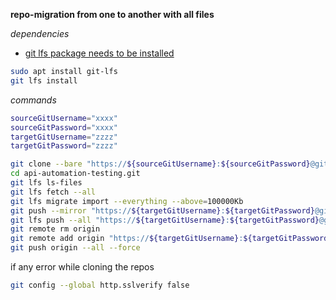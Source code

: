 **repo-migration from one to another with all files**

_dependencies_

* [git lfs package needs to be installed](
https://docs.github.com/en/repositories/working-with-files/managing-large-files/installing-git-large-file-storage)

```bash
sudo apt install git-lfs
git lfs install
```
_commands_

```bash
sourceGitUsername="xxxx"
sourceGitPassword="xxxx"
targetGitUsername="zzzz"
targetGitPassword="zzzz"

git clone --bare "https://${sourceGitUsername}:${sourceGitPassword}@github.com/fourtimes/api-automation-testing.git"
cd api-automation-testing.git
git lfs ls-files
git lfs fetch --all
git lfs migrate import --everything --above=100000Kb
git push --mirror "https://${targetGitUsername}:${targetGitPassword}@github.com/operation-unknown/api-automation-testing.git"
git lfs push --all "https://${targetGitUsername}:${targetGitPassword}@github.com/operation-unknown/api-automation-testing.git"
git remote rm origin
git remote add origin "https://${targetGitUsername}:${targetGitPassword}@github.com/operation-unknown/api-automation-testing.git"
git push origin --all --force
```

if any error while cloning the repos

```bash
git config --global http.sslverify false
```
